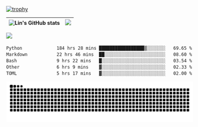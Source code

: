 [![trophy](https://github-profile-trophy.vercel.app/?username=ocss884&column=7)](https://github.com/ocss884)

| ![Lin's GitHub stats](https://github-readme-stats.vercel.app/api?username=ocss884&show_icons=true&hide_border=True&count_private=true) | ![](https://github-readme-streak-stats.herokuapp.com?user=ocss884&hide_border=true&date_format=M%20j%5B%2C%20Y%5D&ring=7EDDCF&fire=7EDDCF") |
| ------------------------------------------------------------ | ------------------------------------------------------------ |

![](https://komarev.com/ghpvc/?username=ocss884&color=brightgreen)

<!--START_SECTION:waka-->

```txt
Python             184 hrs 28 mins █████████████████▒░░░░░░░   69.65 %
Markdown           22 hrs 46 mins  ██░░░░░░░░░░░░░░░░░░░░░░░   08.60 %
Bash               9 hrs 22 mins   █░░░░░░░░░░░░░░░░░░░░░░░░   03.54 %
Other              6 hrs 9 mins    ▓░░░░░░░░░░░░░░░░░░░░░░░░   02.33 %
TOML               5 hrs 17 mins   ▓░░░░░░░░░░░░░░░░░░░░░░░░   02.00 %
```

<!--END_SECTION:waka-->

<p align="center">
   <img src="https://github.com/ocss884/ocss884/blob/output/github-snake.svg" alt="snake">
</p>
